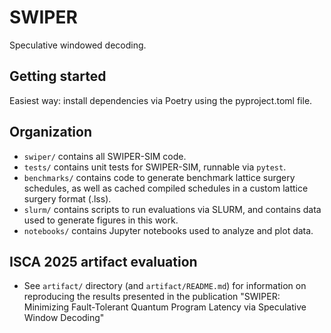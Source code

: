 # SWIPER
Speculative windowed decoding.

## Getting started
Easiest way: install dependencies via Poetry using the pyproject.toml file.

## Organization
- `swiper/` contains all SWIPER-SIM code.
- `tests/` contains unit tests for SWIPER-SIM, runnable via `pytest`.
- `benchmarks/` contains code to generate benchmark lattice surgery schedules, as well as cached compiled schedules in a custom lattice surgery format (.lss).
- `slurm/` contains scripts to run evaluations via SLURM, and contains data used to generate figures in this work.
- `notebooks/` contains Jupyter notebooks used to analyze and plot data.

## ISCA 2025 artifact evaluation
- See `artifact/` directory (and `artifact/README.md`) for information on
  reproducing the results presented in the publication "SWIPER: Minimizing
  Fault-Tolerant Quantum Program Latency via Speculative Window Decoding"